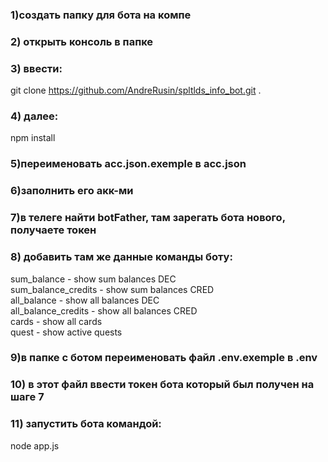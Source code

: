 ### 1)создать папку для бота на компе
### 2) открыть консоль в папке
### 3) ввести:
  git clone https://github.com/AndreRusin/spltlds_info_bot.git .  
### 4) далее: 
  npm install  
### 5)переименовать acc.json.exemple в acc.json
### 6)заполнить его акк-ми
### 7)в телеге найти botFather, там зарегать бота нового, получаете токен
### 8) добавить там же данные команды боту:
  sum_balance - show sum balances DEC  
  sum_balance_credits - show sum balances CRED  
  all_balance - show all balances DEC  
  all_balance_credits - show all balances CRED  
  cards - show all cards  
  quest - show active quests 
### 9)в папке с ботом переименовать файл .env.exemple в .env
### 10) в этот файл ввести токен бота который был получен на шаге 7
### 11) запустить бота командой:
  node app.js  